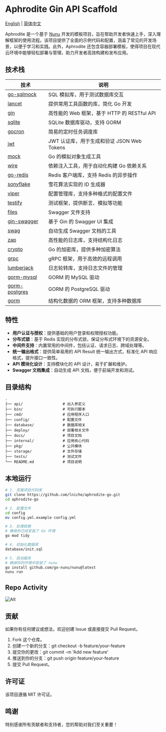 # Aphrodite Gin API Scaffold

[English](README.md) | [简体中文](README-zh.md)

Aphrodite 是一个基于 [Nunu](https://github.com/go-nunu/nunu) 开发的模板项目，旨在帮助开发者快速上手，深入理解框架的使用流程。该项目提供了全面的示例代码和配置，涵盖了常见的开发场景，以便于学习和实践。此外，Aphrodite 还包含容器部署模板，使得项目在现代云环境中能够轻松部署与管理，助力开发者高效构建和发布应用。

## 技术栈

| 技术                                                   | 说明                                        |
| ------------------------------------------------------ | ------------------------------------------- |
| [go-sqlmock](https://github.com/DATA-DOG/go-sqlmock)   | SQL 模拟库，用于测试数据库交互              |
| [lancet](https://github.com/duke-git/lancet/v2)        | 提供常用工具函数的库，简化 Go 开发          |
| [gin](https://github.com/gin-gonic/gin)                | 高性能的 Web 框架，基于 HTTP 的 RESTful API |
| [sqlite](https://github.com/glebarez/sqlite)           | SQLite 数据库驱动，支持 GORM                |
| [gocron](https://github.com/go-co-op/gocron)           | 简易的定时任务调度库                        |
| [jwt](https://github.com/golang-jwt/jwt/v5)            | JWT 认证库，用于生成和验证 JSON Web Tokens  |
| [mock](https://github.com/golang/mock)                 | Go 的模拟对象生成工具                       |
| [wire](https://github.com/google/wire)                 | 依赖注入工具，用于自动化构建 Go 依赖关系    |
| [go-redis](https://github.com/redis/go-redis/v9)       | Redis 客户端库，支持 Redis 的异步操作       |
| [sonyflake](https://github.com/sony/sonyflake)         | 雪花算法实现的 ID 生成器                    |
| [viper](https://github.com/spf13/viper)                | 配置管理库，支持多种格式的配置文件          |
| [testify](https://github.com/stretchr/testify)         | 测试框架，提供断言、模拟等功能              |
| [files](https://github.com/swaggo/files)               | Swagger 文件支持                            |
| [gin-swagger](https://github.com/swaggo/gin-swagger)   | 基于 Gin 的 Swagger UI 集成                 |
| [swag](https://github.com/swaggo/swag)                 | 自动生成 Swagger 文档的工具                 |
| [zap](https://github.com/uber-go/zap)                  | 高性能的日志库，支持结构化日志              |
| [crypto](https://golang.org/x/crypto)                  | Go 的加密库，提供多种加密算法               |
| [grpc](https://google.golang.org/grpc)                 | gRPC 框架，用于高效的远程调用               |
| [lumberjack](https://gopkg.in/natefinch/lumberjack.v2) | 日志轮转库，支持日志文件的管理              |
| [gorm-mysql](https://gorm.io/driver/mysql)             | GORM 的 MySQL 驱动                          |
| [gorm-postgres](https://gorm.io/driver/postgres)       | GORM 的 PostgreSQL 驱动                     |
| [gorm](https://gorm.io/gorm)                           | 结构化数据的 ORM 框架，支持多种数据库       |

## 特性

- **用户认证与授权**：提供基础的用户登录和权限授权功能。
- **分布式锁**：基于 Redis 实现的分布式锁，保证分布式环境下的资源安全。
- **中间件支持**：内置常用的中间件，包括认证、请求日志、跨域处理等。
- **统一输出格式**：提供简单易用的 API Result 统一输出方式，标准化 API 响应格式，提升接口一致性。
- **API 模块化设计**：支持模块化的 API 设计，易于扩展和维护。
- **Swagger 文档集成**：自动生成 API 文档，便于前端开发和测试。

## 目录结构

```
.
├── api/                  # 出入参定义
├── bin/                  # 可执行脚本
├── cmd/                  # 应用程序入口
├── config/               # 配置文件
├── database/             # 数据库相关
├── deploy/               # 部署相关文件
├── docs/                 # 项目文档
├── internal/             # 应用核心代码
├── pkg/                  # 公共模块
├── storage/              # 文件存储
├── tests/                # 测试文件
└── README.md             # 项目说明
```

## 本地运行

```bash
# 1. 克隆项目代码库
git clone https://github.com/lniche/aphrodite-go.git
cd aphrodite-go

# 2. 配置文件
cd config
mv config.yml.example config.yml

# 3. 处理依赖
# 确保你已经安装了 Go 环境
go mod tidy

# 4. 初始化数据库
database/init.sql

# 5. 启动服务
# 确保你的环境中安装了 nunu
go install github.com/go-nunu/nunu@latest
nunu run
```

## Repo Activity

![Alt](https://repobeats.axiom.co/api/embed/75f6227f2c9b38043ecc5b2c0c5dfacd5cd373cb.svg "Repobeats analytics image")

## 贡献

如果你有任何建议或想法，欢迎创建 Issue 或直接提交 Pull Request。

1. Fork 这个仓库。
2. 创建一个新的分支：git checkout -b feature/your-feature
3. 提交你的更改：git commit -m 'Add new feature'
4. 推送到你的分支：git push origin feature/your-feature
5. 提交 Pull Request。

## 许可证

该项目遵循 MIT 许可证。

## 鸣谢

特别感谢所有贡献者和支持者，您的帮助对我们至关重要！
